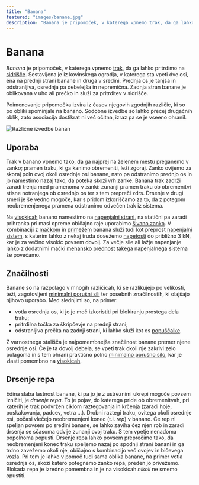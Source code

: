 ```yaml
---
title: "Banana"
featured: "images/banane.jpg"
description: "Banana je pripomoček, v katerega vpnemo trak, da ga lahko pritrdimo na sidrišče."
---
```


# Banana

_Banana_ je pripomoček, v katerega vpnemo [trak](trak), da ga lahko pritrdimo na [sidrišče](sidrisce). Sestavljena je iz kovinskega ogrodja, v katerega sta vpeti dve osi, ena na prednji strani banane in druga v sredini. Prednja os je tanjša in odstranljiva, osrednja pa debelejša in nepremična. Zadnja stran banane je oblikovana v uho ali prečko in služi za pritrditev v sidrišče.

Poimenovanje pripomočka izvira iz časov njegovih zgodnjih različic, ki so po obliki spominjale na banano. Sodobne izvedbe so lahko precej drugačnih oblik, zato asociacija dostikrat ni več očitna, izraz pa se je vseeno ohranil.

![Različne izvedbe banan](images/banane.jpg)

## Uporaba

Trak v banano vpnemo tako, da ga najprej na želenem mestu preganemo v zanko; pramen traku, ki ga kanimo obremeniti, leži zgoraj. Zanko ovijemo za skoraj poln ovoj okoli osrednje osi banane, nato pa odstranimo prednjo os in jo namestimo nazaj tako, da poteka skozi vrh zanke. Banana trak zadrži zaradi trenja med pramenoma v zanki: zunanji pramen traku ob obremenitvi stisne notranjega ob osrednjo os ter s tem prepreči zdrs. Drsenje v drugi smeri je še vedno mogoče, kar s pridom izkoriščamo za to, da z potegom neobremenjenega pramena odstranimo odvečen trak iz sistema.

Na [visokicah](visokica) banano namestimo na [napenjalni strani](napenjalna-stran), na statični pa zaradi prihranka pri masi opreme običajno raje uporabimo [šivano zanko](sivana-zanka). V kombinaciji z [mačkom](macek) in [primežem](primez) banana služi tudi kot preprost [napenjalni sistem](napenjalni-sistem), s katerim lahko z nekaj truda dosežemo [napetosti](napetost) do približno 3 kN, kar je za večino visokic povsem dovolj. Za večje sile ali lažje napenjanje lahko z dodatnimi mački [mehansko prednost](mehanska-prednost) takega napenjalnega sistema še povečamo.

## Značilnosti

Banane so na razpolago v mnogih različicah, ki se razlikujejo po velikosti, teži, zagotovljeni [minimalni porušni sili](minimalna-porusna-sila) ter posebnih značilnostih, ki olajšajo njihovo uporabo. Med slednjimi so, na primer:

- votla osrednja os, ki jo je moč izkoristiti pri blokiranju prostega dela traku;
- pritrdilna točka za škripčevje na prednji strani;
- odstranljiva prečka na zadnji strani, ki lahko služi kot os [popuščalke](popuscalka).

Z varnostnega stališča je najpomembnejša značilnost banane premer njene osrednje osi. Če je ta dovolj debela, se vpeti trak okoli nje zakrivi zelo polagoma in s tem ohrani praktično polno [minimalno porušno silo](minimalna-porusna-sila), kar je zlasti pomembno na [visokicah](visokica).

## Drsenje repa

Edina slaba lastnost banane, ki pa jo je z ustreznimi ukrepi mogoče povsem izničiti, je _drsenje repa_. To je pojav, do katerega pride ob obremenitvah, pri katerih je trak podvržen ciklom raztegovanja in krčenja (zaradi hoje, poskakovanja, padcev, vetra ...). Drobni raztegi traku, ovitega okoli osrednje osi, počasi vlečejo neobremenjeni konec (t.i. _rep_) v banano. Če rep ni speljan povsem po sredini banane, se lahko zaviha čez njen rob in zaradi drsenja se sčasoma odvije zunanji ovoj traku. S tem vpetje nenadoma popolnoma popusti. Drsenje repa lahko povsem preprečimo tako, da neobremenjeni konec traku speljemo nazaj po spodnji strani banani in ga trdno zavežemo okoli nje, običajno s kombinacijo več ovojev in bičevega vozla. Pri tem je lahko v pomoč tudi sama oblika banane, na primer votla osrednja os, skozi katero potegnemo zanko repa, preden jo privežemo. Blokada repa je izredno pomembna in je na visokicah _nikoli_ ne smemo opustiti.
